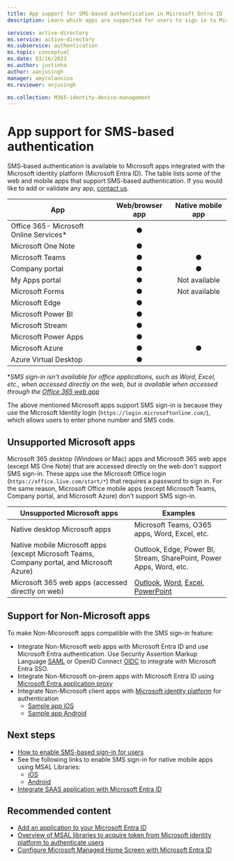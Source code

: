 ```yaml
---
title: App support for SMS-based authentication in Microsoft Entra ID
description: Learn which apps are supported for users to sign in to Microsoft Entra ID using SMS

services: active-directory
ms.service: active-directory
ms.subservice: authentication
ms.topic: conceptual
ms.date: 03/16/2023
ms.author: justinha
author: aanjusingh
manager: amycolannino
ms.reviewer: anjusingh

ms.collection: M365-identity-device-management
---
```


# App support for SMS-based authentication

SMS-based authentication is available to Microsoft apps integrated with the Microsoft identity platform (Microsoft Entra ID). The table lists some of the web and mobile apps that support SMS-based authentication. If you would like to add or validate any app, [contact us](https://feedback.azure.com/d365community/forum/22920db1-ad25-ec11-b6e6-000d3a4f0789). 

| App | Web/browser app | Native mobile app |
| --- |:---:|:---:|
| Office 365- Microsoft Online Services* | ● |   |
| Microsoft One Note | ● |   |
| Microsoft Teams | ● | ● |
| Company portal | ● | ● |
| My Apps portal | ● |Not available|
| Microsoft Forms | ● |Not available|
| Microsoft Edge | ● |   |
| Microsoft Power BI | ● |   |
| Microsoft Stream | ● |   |
| Microsoft Power Apps | ● |   |
| Microsoft Azure | ● | ● |
| Azure Virtual Desktop | ● |  | 

*_SMS sign-in isn't available for office applications, such as Word, Excel, etc., when accessed directly on the web, but is available when accessed through the [Office 365 web app](https://www.office.com)_

The above mentioned Microsoft apps support SMS sign-in is because they use the Microsoft Identity login (`https://login.microsoftonline.com/`), which allows users to enter phone number and SMS code.

## Unsupported Microsoft apps

Microsoft 365 desktop (Windows or Mac) apps and Microsoft 365 web apps (except MS One Note) that are accessed directly on the web don't support SMS sign-in. These apps use the Microsoft Office login (`https://office.live.com/start/*`) that requires a password to sign in.
For the same reason, Microsoft Office mobile apps (except Microsoft Teams, Company portal, and Microsoft Azure) don't support SMS sign-in.

| Unsupported Microsoft apps| Examples |
| --- | --- |
| Native desktop Microsoft apps | Microsoft Teams, O365 apps, Word, Excel, etc.|
| Native mobile Microsoft apps (except Microsoft Teams, Company portal, and Microsoft Azure) | Outlook, Edge, Power BI, Stream, SharePoint, Power Apps, Word, etc.|
| Microsoft 365 web apps (accessed directly on web) | [Outlook](https://outlook.live.com/owa/), [Word](https://office.live.com/start/Word.aspx), [Excel](https://office.live.com/start/Excel.aspx), [PowerPoint](https://office.live.com/start/PowerPoint.aspx)|  

## Support for Non-Microsoft apps 

To make Non-Micorosoft apps compatible with the SMS sign-in feature: 
- Integrate Non-Microsoft web apps with Microsoft Entra ID and use Microsoft Entra authentication. Use Security Assertion Markup Language [SAML](~/identity/enterprise-apps/add-application-portal-setup-sso.md) or OpenID Connect [OIDC](~/identity/enterprise-apps/add-application-portal-setup-oidc-sso.md) to integrate with Microsoft Entra SSO. 
- Integrate Non-Microsoft on-prem apps with Microsoft Entra ID using [Microsoft Entra application proxy](~/identity/app-proxy/application-proxy-add-on-premises-application.md)
- Integrate Non-Microsoft client apps with [Microsoft identity platform](~/identity-platform/v2-overview.md) for authentication 
    - [Sample app iOS](~/identity-platform/tutorial-v2-ios.md)
    - [Sample app Android](~/identity-platform/tutorial-v2-android.md)

## Next steps

- [How to enable SMS-based sign-in for users](howto-authentication-sms-signin.md)
- See the following links to enable SMS sign-in for native mobile apps using MSAL Libraries: 
  - [iOS](https://github.com/AzureAD/microsoft-authentication-library-for-objc)
  - [Android](https://github.com/AzureAD/microsoft-authentication-library-for-android)
- [Integrate SAAS application with Microsoft Entra ID](~/identity/saas-apps/tutorial-list.md)

## Recommended content

- [Add an application to your Microsoft Entra ID](~/identity/enterprise-apps/add-application-portal.md)
- [Overview of MSAL libraries to acquire token from Microsoft identity platform to authenticate users](~/identity-platform/msal-overview.md)
- [Configure Microsoft Managed Home Screen with Microsoft Entra ID](/mem/intune/apps/app-configuration-managed-home-screen-app)
